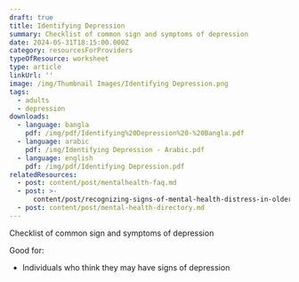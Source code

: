 ```yaml
---
draft: true
title: Identifying Depression
summary: Checklist of common sign and symptoms of depression
date: 2024-05-31T18:15:00.000Z
category: resourcesForProviders
typeOfResource: worksheet
type: article
linkUrl: ''
image: /img/Thumbnail Images/Identifying Depression.png
tags:
  - adults
  - depression
downloads:
  - language: bangla
    pdf: /img/pdf/Identifying%20Depression%20-%20Bangla.pdf
  - language: arabic
    pdf: /img/Identifying Depression - Arabic.pdf
  - language: english
    pdf: /img/pdf/Identifying Depression.pdf
relatedResources:
  - post: content/post/mentalhealth-faq.md
  - post: >-
      content/post/recognizing-signs-of-mental-health-distress-in-older-adults.md
  - post: content/post/mental-health-directory.md
---
```


Checklist of common sign and symptoms of depression

Good for:

* Individuals who think they may have signs of depression
